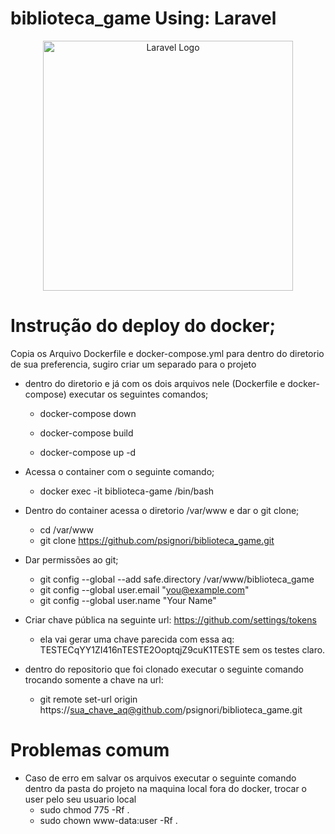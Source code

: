 # biblioteca_game Using: Laravel
<p align="center"><a href="https://laravel.com" target="_blank"><img src="https://raw.githubusercontent.com/laravel/art/master/logo-lockup/5%20SVG/2%20CMYK/1%20Full%20Color/laravel-logolockup-cmyk-red.svg" width="400" alt="Laravel Logo"></a></p>

# Instrução do deploy do docker;
Copia os Arquivo Dockerfile e docker-compose.yml para dentro do diretorio de sua preferencia, sugiro criar um separado para o projeto

* dentro do diretorio e já com os dois arquivos nele (Dockerfile e docker-compose) executar os seguintes comandos;
    * docker-compose down

    * docker-compose build

    * docker-compose up -d

* Acessa o container com o seguinte comando;
  * docker exec -it biblioteca-game /bin/bash

* Dentro do container acessa o diretorio /var/www e dar o git clone;
    * cd /var/www
    * git clone https://github.com/psignori/biblioteca_game.git

* Dar permissões ao git;
  * git config --global --add safe.directory /var/www/biblioteca_game
  * git config --global user.email "you@example.com"
  * git config --global user.name "Your Name"

* Criar chave pública na seguinte url: https://github.com/settings/tokens
  * ela vai gerar uma chave parecida com essa aq: TESTECqYY1ZI416nTESTE2OoptqjZ9cuK1TESTE sem os testes claro.

* dentro do repositorio que foi clonado executar o seguinte comando trocando somente a chave na url:
  * git remote set-url origin https://sua_chave_aq@github.com/psignori/biblioteca_game.git


# Problemas comum
  * Caso de erro em salvar os arquivos executar o seguinte comando dentro da pasta do projeto na     maquina local fora do docker, trocar o user pelo seu usuario local
    * sudo chmod 775 -Rf .
    * sudo chown www-data:user -Rf .

